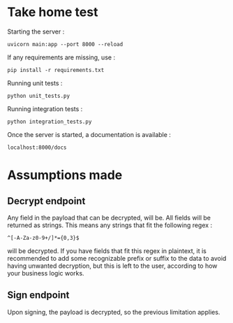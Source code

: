 # Take home test

Starting the server :
```
uvicorn main:app --port 8000 --reload
````
If any requirements are missing, use : 
````
pip install -r requirements.txt
````

Running unit tests :
````
python unit_tests.py
````
Running integration tests :
````
python integration_tests.py
````
Once the server is started, a documentation is available :
````
localhost:8000/docs
````

# Assumptions made

## Decrypt endpoint
Any field in the payload that can be decrypted, will be. All fields will be returned as strings. This means any strings that fit the following regex : 
````
^[-A-Za-z0-9+/]*={0,3}$
````
will be decrypted. If you have fields that fit this regex in plaintext, it is recommended to add some recognizable prefix or suffix to the data to avoid having unwanted decryption, but this is left to the user, according to how your business logic works.

## Sign endpoint
Upon signing, the payload is decrypted, so the previous limitation applies.